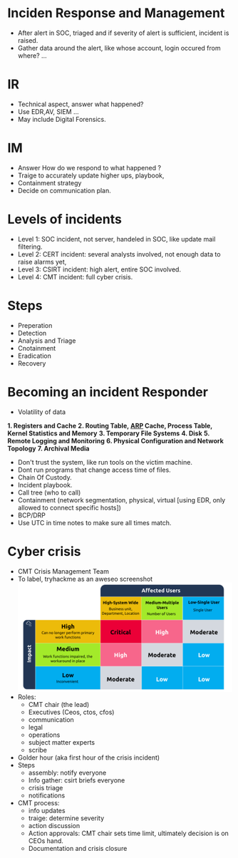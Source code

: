 # Inciden Response and Management
- After alert in SOC, triaged and if severity of alert is sufficient, incident is raised.
- Gather data around the alert, like whose account, login occured from where? …

# IR
- Technical aspect, answer what happened?
- Use EDR,AV, SIEM …
- May include Digital Forensics.

# IM
- Answer How do we respond to what happened ?
- Traige to accurately update higher ups, playbook,
- Containment strategy
- Decide on communication plan.

# Levels of incidents
- Level 1: SOC incident, not server, handeled in SOC, like update mail filtering.
- Level 2: CERT incident: several analysts involved, not enough data to raise alarms yet,
- Level 3: CSIRT incident: high alert, entire SOC involved.
- Level 4: CMT incident: full cyber crisis.

# Steps
- Preperation
- Detection
- Analysis and Triage
- Cnotainment
- Eradication
- Recovery

# Becoming an incident Responder
- Volatility of data
<!--StartFragment-->
**1. Registers and Cache**
**2. Routing Table, [ARP]() Cache, Process Table, Kernel Statistics and Memory**
**3. Temporary File Systems**
**4. Disk**
**5. Remote Logging and Monitoring**
**6. Physical Configuration and Network Topology**
**7. Archival Media**
<!--EndFragment-->
- Don't trust the system, like run tools on the victim machine.
- Dont run programs that change access time of files.
- Chain Of Custody.
- Incident playbook.
- Call tree (who to call)
- Containment (network segmentation, physical, virtual [using EDR, only allowed to connect specific hosts])
- BCP/DRP
- Use UTC in time notes to make sure all times match.

# Cyber crisis
- CMT Crisis Management Team
- To label, tryhackme as an aweseo screenshot
![threatlevel.png](./threatlevel.png)
- Roles:
    - CMT chair (the lead)
    - Executives (Ceos, ctos, cfos)
    - communication
    - legal
    - operations
    - subject matter experts
    - scribe
- Golder hour (aka first hour of the crisis incident)
- Steps
    - assembly: notify everyone
    - Info gather: csirt briefs everyone
    - crisis triage
    - notifications
- CMT process:
    - info updates
    - traige: determine severity
    - action discussion
    - Action approvals: CMT chair sets time limit, ultimately decision is on CEOs hand.
    - Documentation and crisis closure